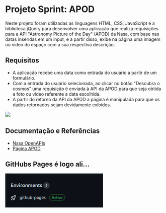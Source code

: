 <h1>Projeto Sprint: APOD</h1>

  <p>Neste projeto foram utilizadas as linguagens HTML, CSS, JavaScript e a biblioteca jQuery para desenvolver uma aplicação que realiza requisições para a API "Astronomy Picture of the Day" (APOD) da Nasa, com base nas datas inseridas em um input, e a partir disso, exibe na página uma imagem ou vídeo do espaço com a sua respectiva descrição.</p>

<h2>Requisitos</h2>

  <ul>
    <li>A aplicação recebe uma data como entrada do usuário a partir de um formulário.</li> 
    <li>Com a entrada do usuário selecionada, ao clicar no botão "Descubra o cosmos" uma requisição é enviada à API da APOD para que seja obtida a foto ou vídeo referente a data escolhida.</li>
    <li>A partir do retorno da API da APOD a página é manipulada para que os dados retornados sejam devidamente exibidos.</li>
  </ul>
  
<img src="./media/apodNasa.gif">

<h2>Documentação e Referências</h2>

<ul>
  <li><a href="https://api.nasa.gov/">Nasa OpenAPIs</a></li>
  <li><a href="https://apod.nasa.gov/apod/astropix.html">Página APOD</a></li>
</ul>

<h2>GitHubs Pages é logo ali...</h2>
<img src="./media/apodNasaPages.gif">




